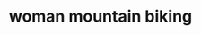 ---
layout: smileys&emotion
title: woman mountain biking
emoji: woman_mountain_biking
permalink: 🚵‍♀️.html
image: assets/img/3moji/woman_mountain_biking.png
---